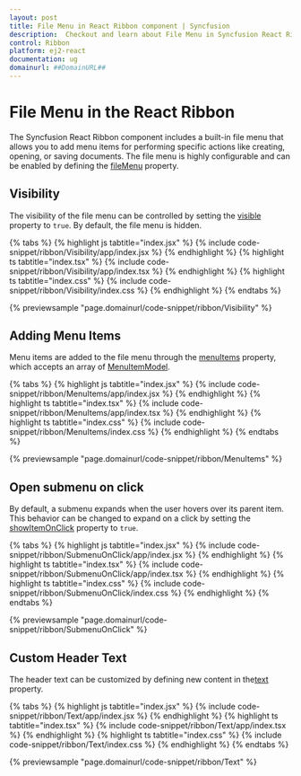 ```yaml
---
layout: post
title: File Menu in React Ribbon component | Syncfusion
description:  Checkout and learn about File Menu in Syncfusion React Ribbon component of Syncfusion Essential JS 2 and more.
control: Ribbon
platform: ej2-react
documentation: ug
domainurl: ##DomainURL##
---
```


# File Menu in the React Ribbon

The Syncfusion React Ribbon component includes a built-in file menu that allows you to add menu items for performing specific actions like creating, opening, or saving documents. The file menu is highly configurable and can be enabled by defining the [fileMenu](https://ej2.syncfusion.com/react/documentation/api/ribbon/ribbonFileMenu/) property.

## Visibility

The visibility of the file menu can be controlled by setting the [visible](https://ej2.syncfusion.com/react/documentation/api/ribbon/fileMenuSettingsModel/#visible) property to `true`. By default, the file menu is hidden.

{% tabs %}
{% highlight js tabtitle="index.jsx" %}
{% include code-snippet/ribbon/Visibility/app/index.jsx %}
{% endhighlight %}
{% highlight ts tabtitle="index.tsx" %}
{% include code-snippet/ribbon/Visibility/app/index.tsx %}
{% endhighlight %}
{% highlight ts tabtitle="index.css" %}
{% include code-snippet/ribbon/Visibility/index.css %}
{% endhighlight %}
{% endtabs %}

{% previewsample "page.domainurl/code-snippet/ribbon/Visibility" %}

## Adding Menu Items

Menu items are added to the file menu through the [menuItems](https://ej2.syncfusion.com/react/documentation/api/ribbon/fileMenuSettingsModel/#menuitems) property, which accepts an array of [MenuItemModel](https://ej2.syncfusion.com/react/documentation/api/menu/menuItemModel/).

{% tabs %}
{% highlight js tabtitle="index.jsx" %}
{% include code-snippet/ribbon/MenuItems/app/index.jsx %}
{% endhighlight %}
{% highlight ts tabtitle="index.tsx" %}
{% include code-snippet/ribbon/MenuItems/app/index.tsx %}
{% endhighlight %}
{% highlight ts tabtitle="index.css" %}
{% include code-snippet/ribbon/MenuItems/index.css %}
{% endhighlight %}
{% endtabs %}

{% previewsample "page.domainurl/code-snippet/ribbon/MenuItems" %}

## Open submenu on click

By default, a submenu expands when the user hovers over its parent item. This behavior can be changed to expand on a click by setting the [showItemOnClick](https://ej2.syncfusion.com/react/documentation/api/ribbon/fileMenuSettingsModel/#showitemonclick) property to `true`.

{% tabs %}
{% highlight js tabtitle="index.jsx" %}
{% include code-snippet/ribbon/SubmenuOnClick/app/index.jsx %}
{% endhighlight %}
{% highlight ts tabtitle="index.tsx" %}
{% include code-snippet/ribbon/SubmenuOnClick/app/index.tsx %}
{% endhighlight %}
{% highlight ts tabtitle="index.css" %}
{% include code-snippet/ribbon/SubmenuOnClick/index.css %}
{% endhighlight %}
{% endtabs %}

{% previewsample "page.domainurl/code-snippet/ribbon/SubmenuOnClick" %}

## Custom Header Text

The header text can be customized by defining new content in the[text](https://ej2.syncfusion.com/react/documentation/api/ribbon/fileMenuSettingsModel/#text) property.

{% tabs %}
{% highlight js tabtitle="index.jsx" %}
{% include code-snippet/ribbon/Text/app/index.jsx %}
{% endhighlight %}
{% highlight ts tabtitle="index.tsx" %}
{% include code-snippet/ribbon/Text/app/index.tsx %}
{% endhighlight %}
{% highlight ts tabtitle="index.css" %}
{% include code-snippet/ribbon/Text/index.css %}
{% endhighlight %}
{% endtabs %}

{% previewsample "page.domainurl/code-snippet/ribbon/Text" %}